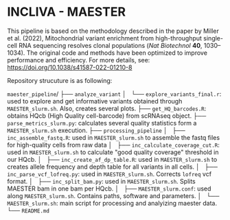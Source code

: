 # INCLIVA - MAESTER

This pipeline is based on the methodology described in the paper by Miller et al. (2022), Mitochondrial variant enrichment from high-throughput single-cell RNA sequencing resolves clonal populations (*Nat Biotechnol* **40**, 1030–1034). The original code and methods have been optimized to improve performance and efficiency. For more details, see: https://doi.org/10.1038/s41587-022-01210-8

Repository strucuture is as following:

`maester_pipeline`/
├── `analyze_variant`
│   └── `explore_variants_final.r`: used to explore and get informative variants obtained through `MAESTER_slurm.sh`. Also, creates several plots.
├── `get_HQ_barcodes.R`: obtains HQcb (High Quality cell-barcode) from scRNAseq object.
├── `parse_metrics_slurm.py`: calculates several quality statistics form a `MAESTER_slurm.sh` execution.
├── `processing_pipeline`
│   ├── `inc_assemble_fastq.R`: used in `MAESTER_slurm.sh` to assemble the fastq files for high-quality cells from raw data
│   ├── `inc_calculate_coverage_cut.R`: used in `MAESTER_slurm.sh` to calculate "good quality coverage" threshold in our HQcb.
│   ├── `inc_create_af_dp_table.R`: used in `MAESTER_slurm.sh` to creates allele frequency and depth table for all variants in all cells.
│   ├── `inc_parse_vcf_lofreq.py`: used in `MAESTER_slurm.sh`. Corrects `lofreq` vcf format.
│   ├── `inc_split_bam.py`: used in `MAESTER_slurm.sh`. Splits MAESTER bam in one bam per HQcb.
│   ├── `MAESTER_slurm.conf`: used along `MAESTER_slurm.sh`. Contains paths, software and parameters.
│   └── `MAESTER_slurm.sh`: main script for processing and analyizing maester data.
└── `README.md`
